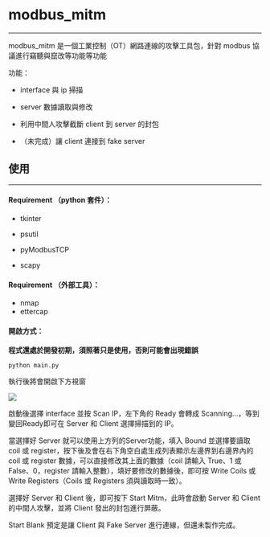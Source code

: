 # modbus_mitm

---

modbus_mitm 是一個工業控制（OT）網路連線的攻擊工具包，針對 modbus 協議進行竊聽與竄改等功能等功能

功能：

- interface 與 ip 掃描

- server 數據讀取與修改

- 利用中間人攻擊截斷 client 到 server 的封包

- （未完成）讓 client 連接到 fake server

## 使用

---

#### Requirement （python 套件）：

- tkinter

- psutil

- pyModbusTCP

- scapy

#### Requirement （外部工具）：

- nmap
- ettercap

#### 開啟方式：

**程式還處於開發初期，須照著只是使用，否則可能會出現錯誤**

```shell
python main.py
```

執行後將會開啟下方視窗

![](/home/hicat/.config/marktext/images/2024-07-15-23-55-49-image.png)

啟動後選擇 interface 並按 Scan IP，左下角的 Ready 會轉成 Scanning...，等到變回Ready即可在 Server 和 Client 選擇掃描到的 IP。

當選擇好 Server 就可以使用上方列的Server功能，填入 Bound 並選擇要讀取 coil 或 register，按下後及會在右下角空白處生成列表顯示左邊界到右邊界內的 coil 或 register 數據，可以直接修改其上面的數據（coil 請輸入 True、1 或 False、0，register 請輸入整數），填好要修改的數據後，即可按 Write Coils 或 Write Registers（Coils 或 Registers 須與讀取時一致）。

選擇好 Server 和 Client 後，即可按下 Start Mitm，此時會啟動 Server 和 Client 的中間人攻擊，並將 Client 發出的封包進行屏蔽。

Start Blank 預定是讓 Client 與 Fake Server 進行連線，但還未製作完成。